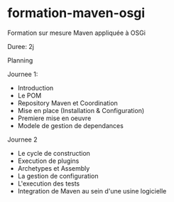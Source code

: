 # formation-maven-osgi
Formation sur mesure Maven appliquée à OSGi

Duree: 2j

Planning

Journee 1:
- Introduction
- Le POM
- Repository Maven et Coordination
- Mise en place (Installation & Configuration)
- Premiere mise en oeuvre
- Modele de gestion de dependances

Journee 2
- Le cycle de construction
- Execution de plugins
- Archetypes et Assembly
- La gestion de configuration
- L'execution des tests
- Integration de Maven au sein d'une usine logicielle